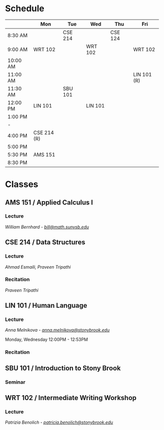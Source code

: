 # Schedule
|          | Mon         | Tue     | Wed     | Thu     | Fri         |
| -------- | ----------- | ------- | ------- | ------- | ----------- |
| 8:30 AM  |             | CSE 214 |         | CSE 124 |             |
| 9:00 AM  | WRT 102     |         | WRT 102 |         | WRT 102     |
| 10:00 AM |             |         |         |         |             |
| 11:00 AM |             |         |         |         | LIN 101 (R) |
| 11:30 AM |             | SBU 101 |         |         |             |
| 12:00 PM | LIN 101     |         | LIN 101 |         |             |
| 1:00 PM  |             |         |         |         |             |
| -        |             |         |         |         |             |
| 4:00 PM  | CSE 214 (R) |         |         |         |             |
| 5:00 PM  |             |         |         |         |             |
| 5:30 PM  | AMS 151     |         |         |         |             |
| 8:30 PM  |             |         |         |         |             |

# Classes
## AMS 151 / Applied Calculus I
### Lecture
_William Bernhard - <bill@math.sunysb.edu>_

## CSE 214 / Data Structures
### Lecture
_Ahmad Esmaili, Praveen Tripathi_

### Recitation
_Praveen Tripathi_

## LIN 101 / Human Language
### Lecture
_Anna Melnikova - <anna.melnikova@stonybrook.edu>_

Monday, Wednesday 12:00PM - 12:53PM
### Recitation

## SBU 101 / Introduction to Stony Brook
### Seminar

## WRT 102 / Intermediate Writing Workshop
### Lecture
_Patrizia Benolich - <patricia.benolich@stonybrook.edu>_
